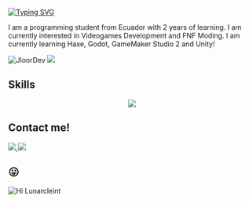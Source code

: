 [![Typing SVG](https://readme-typing-svg.herokuapp.com?size=30&color=FFFFFF&lines=Hey+Im+Jloor!+👋)](https://git.io/typing-svg)

I am a programming student from Ecuador with 2 years of learning. I am currently interested in Videogames Development and FNF Moding. I am currently learning Haxe, Godot, GameMaker Studio 2 and Unity! 

<p align="left"> 
 <img src="https://img.shields.io/github/followers/JloorDev?color=2396ED&label=Followers" alt="JloorDev" />  
 <img src="https://img.shields.io/github/stars/JloorDev?style=flat&color=2396ED" />  
</p>

## Skills 

<p align="center">
  <a href="https://skillicons.dev">
    <img src="https://skillicons.dev/icons?i=discord,github,godot,haxe,haxeflixel,unity,gamemakerstudio,=13" />
  </a>
</p>

## Contact me! 

<p > 
 <a href="https://twitter.com/GamerJloor">
    <img src="https://skillicons.dev/icons?i=twitter" />
  </a>
 
  <a href="https://discord.gg/VseWbHCgRJ">
   <img src="https://skillicons.dev/icons?i=discord" />
  </a> 
</p>

## 😛
![Hi Lunarcleint](https://media.discordapp.net/attachments/928015549538140172/1016454192702955580/unknown.gif)
